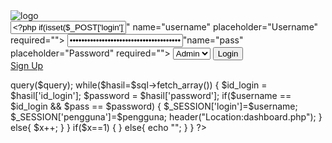 <?php
	include "koneksi.php";
?>
<html>
	<head>
		<title>Menu Pendaftaran</title>
		<link href="images/icon1.png" rel="shortcut icon" type="image/png"/>
		<link href="css/login.css" rel="stylesheet"/>
		<meta charset="UTF-8">
		<script>
		function hide()
		{
			document.all.signUp.style.visibility = "hidden";
		}
		function show()
		{
			document.all.signUp.style.visibility = "visible";
		}
		</script>
	</head>
	<body>
	<div id="login">
		<div id="login-header">
			<img src="images/logo_telkomsel10.png" alt="logo">
		</div>
		<div id="login-dalam"> 
		<form action="" method="POST" submit="">
			<input type="text" class="text1" value="<?php if(isset($_POST['login'])){$username = $_POST['username'];echo "$username";}?>" name="username" placeholder="Username" required="">
			<input type="password" class="text1" value="<?php if(isset($_POST['login'])){$pass = $_POST['pass'];echo "$pass";}?>"name="pass" placeholder="Password" required="">			
			<select name="pengguna" id="pengguna" class="text1">
				<option onclick="show()" value="admin">Admin</option>
				<option onclick="hide()" value="users" >User</option>
			</select>
			<input type="submit" class="submit" name="login" value="Login"/>
			<div id="signUp" style="visibility:visible">
				<a href="signUp.php">Sign Up</a>
			</div>
		</form>
		</div>
	</div >
	</body>
</html>

<?php
session_start();
	if(isset($_POST['login']))
	{	$x=1;
		$username = $_POST['username'];
		$pass = $_POST['pass'];
		$pengguna =$_POST['pengguna'];
			$query= "SELECT id_login,password from $pengguna";
			$sql=$koneksi->query($query);
			while($hasil=$sql->fetch_array())
			{
				$id_login = $hasil['id_login'];
				$password = $hasil['password'];
				if($username == $id_login && $pass == $password)
				{
					$_SESSION['login']=$username;
					$_SESSION['pengguna']=$pengguna;
					header("Location:dashboard.php");	
				}
				else{
					$x++;
				}
				
			}
			if($x==1)
			{	
			}
			else{
				echo "<script>alert(\"Username atau Password salah\")</script>";
			}
			
	}
	
?>
